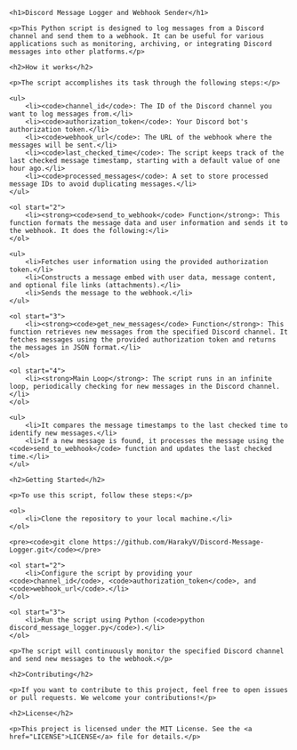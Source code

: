 <!DOCTYPE html>
<html>

<head>
    <meta charset="UTF-8">
    <title>Discord Message Logger and Webhook Sender</title>
</head>

<body>

    <h1>Discord Message Logger and Webhook Sender</h1>

    <p>This Python script is designed to log messages from a Discord channel and send them to a webhook. It can be useful for various applications such as monitoring, archiving, or integrating Discord messages into other platforms.</p>

    <h2>How it works</h2>

    <p>The script accomplishes its task through the following steps:</p>

    <ul>
        <li><code>channel_id</code>: The ID of the Discord channel you want to log messages from.</li>
        <li><code>authorization_token</code>: Your Discord bot's authorization token.</li>
        <li><code>webhook_url</code>: The URL of the webhook where the messages will be sent.</li>
        <li><code>last_checked_time</code>: The script keeps track of the last checked message timestamp, starting with a default value of one hour ago.</li>
        <li><code>processed_messages</code>: A set to store processed message IDs to avoid duplicating messages.</li>
    </ul>

    <ol start="2">
        <li><strong><code>send_to_webhook</code> Function</strong>: This function formats the message data and user information and sends it to the webhook. It does the following:</li>
    </ol>

    <ul>
        <li>Fetches user information using the provided authorization token.</li>
        <li>Constructs a message embed with user data, message content, and optional file links (attachments).</li>
        <li>Sends the message to the webhook.</li>
    </ul>

    <ol start="3">
        <li><strong><code>get_new_messages</code> Function</strong>: This function retrieves new messages from the specified Discord channel. It fetches messages using the provided authorization token and returns the messages in JSON format.</li>
    </ol>

    <ol start="4">
        <li><strong>Main Loop</strong>: The script runs in an infinite loop, periodically checking for new messages in the Discord channel.</li>
    </ol>

    <ul>
        <li>It compares the message timestamps to the last checked time to identify new messages.</li>
        <li>If a new message is found, it processes the message using the <code>send_to_webhook</code> function and updates the last checked time.</li>
    </ul>

    <h2>Getting Started</h2>

    <p>To use this script, follow these steps:</p>

    <ol>
        <li>Clone the repository to your local machine.</li>
    </ol>

    <pre><code>git clone https://github.com/HarakyV/Discord-Message-Logger.git</code></pre>

    <ol start="2">
        <li>Configure the script by providing your <code>channel_id</code>, <code>authorization_token</code>, and <code>webhook_url</code>.</li>
    </ol>

    <ol start="3">
        <li>Run the script using Python (<code>python discord_message_logger.py</code>).</li>
    </ol>

    <p>The script will continuously monitor the specified Discord channel and send new messages to the webhook.</p>

    <h2>Contributing</h2>

    <p>If you want to contribute to this project, feel free to open issues or pull requests. We welcome your contributions!</p>

    <h2>License</h2>

    <p>This project is licensed under the MIT License. See the <a href="LICENSE">LICENSE</a> file for details.</p>

</body>

</html>
